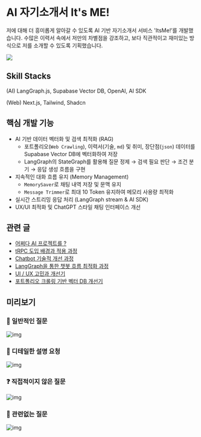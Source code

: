 # AI 자기소개서 It's ME!

저에 대해 더 흥미롭게 알아갈 수 있도록 AI 기반 자기소개서 서비스 'ItsMe!’를 개발했습니다. 수많은 이력서 속에서 저만의 차별점을 강조하고, 보다 직관적이고 재미있는 방식으로 저를 소개할 수 있도록 기획했습니다.

![](https://sunghyes-organization.gitbook.io/~gitbook/image?url=https%3A%2F%2F638996060-files.gitbook.io%2F%7E%2Ffiles%2Fv0%2Fb%2Fgitbook-x-prod.appspot.com%2Fo%2Fspaces%252F1X5fIO4bVrafwBq0abiw%252Fuploads%252Fg02krX0kBxnTDZEyx2kz%252Flocalhost_3000_.png%3Falt%3Dmedia%26token%3D480b4e63-ac28-48b8-bf5b-5b0b6b071c04&width=768&dpr=4&quality=100&sign=1bd93784&sv=2)

## Skill Stacks

(AI) LangGraph.js, Supabase Vector DB, OpenAI, AI SDK

(Web) Next.js, Tailwind, Shadcn

## 핵심 개발 기능

- AI 기반 데이터 벡터화 및 검색 최적화 (RAG)
  - 포트폴리오(`Web Crawling`), 이력서(기술, `md`) 및 취미, 장단점(`json`) 데이터를 Supabase Vector DB에 벡터화하여 저장
  - LangGraph의 StateGraph를 활용해 질문 정제 → 검색 필요 판단 → 조건 분기 → 응답 생성 흐름을 구현
- 지속적인 대화 흐름 유지 (Memory Management)
  - `MemorySaver`로 채팅 내역 저장 및 문맥 유지
  - `Message Trimmer`로 최대 10 Token 유지하여 메모리 사용량 최적화
- 실시간 스트리밍 응답 처리 (LangGraph stream & AI SDK)
- UX/UI 최적화 및 ChatGPT 스타일 채팅 인터페이스 개선

## 관련 글

- [어쩌다 AI 프로젝트를 ?](https://sunghyes-organization.gitbook.io/dev-portfolio/its-me/introduce)
- [tRPC 도입 배경과 적용 과정](https://app.gitbook.com/o/Pchlex58YgaRI9BtsO6d/s/1X5fIO4bVrafwBq0abiw/its-me/trpc)
- [Chatbot 기술적 개선 과정](https://sunghyes-organization.gitbook.io/dev-portfolio/its-me/tech)
- [LangGraph을 통한 챗봇 흐름 최적화 과정](https://app.gitbook.com/o/Pchlex58YgaRI9BtsO6d/s/1X5fIO4bVrafwBq0abiw/its-me/langgraph)
- [UI / UX 고민과 개선기](https://sunghyes-organization.gitbook.io/dev-portfolio/its-me/ui-ux)
- [포트폴리오 크롤링 기반 벡터 DB 개선기](https://sunghyes-organization.gitbook.io/dev-portfolio/its-me/web-crawling)

## 미리보기

### 💬 일반적인 질문

![img](https://sunghyes-organization.gitbook.io/~gitbook/image?url=https%3A%2F%2F638996060-files.gitbook.io%2F%7E%2Ffiles%2Fv0%2Fb%2Fgitbook-x-prod.appspot.com%2Fo%2Fspaces%252F1X5fIO4bVrafwBq0abiw%252Fuploads%252FvBvPaxB0khMnwvZezhHh%252Fimage.png%3Falt%3Dmedia%26token%3D22e316c4-aad0-4ede-9101-5dfed3c3193c&width=200&dpr=4&quality=100&sign=2e093865&sv=2)

### 🔎 디테일한 설명 요청

![img](https://sunghyes-organization.gitbook.io/~gitbook/image?url=https%3A%2F%2F638996060-files.gitbook.io%2F%7E%2Ffiles%2Fv0%2Fb%2Fgitbook-x-prod.appspot.com%2Fo%2Fspaces%252F1X5fIO4bVrafwBq0abiw%252Fuploads%252FyrXcJGCGGxvf2KacBbA7%252Fimage.png%3Falt%3Dmedia%26token%3D05fa2add-f4be-42fb-8f7a-a06b1d503815&width=200&dpr=4&quality=100&sign=12ea1a59&sv=2)

### ❓ 직접적이지 않은 질문

![img](https://sunghyes-organization.gitbook.io/~gitbook/image?url=https%3A%2F%2F638996060-files.gitbook.io%2F%7E%2Ffiles%2Fv0%2Fb%2Fgitbook-x-prod.appspot.com%2Fo%2Fspaces%252F1X5fIO4bVrafwBq0abiw%252Fuploads%252FMeeHhQBnpdAYMbl4q8lo%252Flocalhost_3000_chat%2520%285%29.png%3Falt%3Dmedia%26token%3D118fa77b-72d7-45e0-9fb9-af1df5dd12e5&width=200&dpr=4&quality=100&sign=a2bd6e0e&sv=2)

### 🚫 관련없는 질문

![img](https://sunghyes-organization.gitbook.io/~gitbook/image?url=https%3A%2F%2F638996060-files.gitbook.io%2F%7E%2Ffiles%2Fv0%2Fb%2Fgitbook-x-prod.appspot.com%2Fo%2Fspaces%252F1X5fIO4bVrafwBq0abiw%252Fuploads%252FW7CAmDsAMczr6MkW5gYe%252Fimage.png%3Falt%3Dmedia%26token%3Dbfbb60a2-2119-4bca-90fe-ddbb799134f9&width=200&dpr=4&quality=100&sign=bc843942&sv=2)
